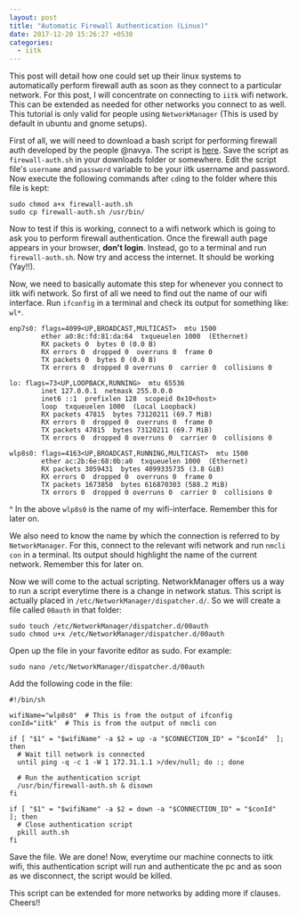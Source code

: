 ```yaml
---
layout: post
title: "Automatic Firewall Authentication (Linux)"
date: 2017-12-20 15:26:27 +0530
categories:
  - iitk
---
```

  This post will detail how one could set up their linux systems
to automatically perform firewall auth as soon as they connect to
a particular network. For this post, I will concentrate on connecting
to `iitk` wifi network. This can be extended as needed for other networks
you connect to as well. This tutorial is only valid for people using
`NetworkManager` (This is used by default in ubuntu and gnome setups).

  First of all, we will need to download a bash script for performing firewall
auth developed by the people @navya. The script is [here](https://raw.githubusercontent.com/navya/firewall-auth-sh/master/firewall-auth.sh).
Save the script as `firewall-auth.sh` in your downloads folder or somewhere.
Edit the script file's `username` and `password` variable to be your iitk username
and password. Now execute the following commands after `cd`ing to the folder where
this file is kept:

```
sudo chmod a+x firewall-auth.sh
sudo cp firewall-auth.sh /usr/bin/
```

Now to test if this is working, connect to a wifi network which is going to ask
you to perform firewall authentication. Once the firewall auth page appears in
your browser, **don't login**. Instead, go to a terminal and run `firewall-auth.sh`.
Now try and access the internet. It should be working (Yay!!).

Now, we need to basically automate this step for whenever you connect to
iitk wifi network. So first of all we need to find out the name of our wifi interface.
Run `ifconfig` in a terminal and check its output for something like: `wl*`.

```
enp7s0: flags=4099<UP,BROADCAST,MULTICAST>  mtu 1500
        ether a0:8c:fd:81:da:64  txqueuelen 1000  (Ethernet)
        RX packets 0  bytes 0 (0.0 B)
        RX errors 0  dropped 0  overruns 0  frame 0
        TX packets 0  bytes 0 (0.0 B)
        TX errors 0  dropped 0 overruns 0  carrier 0  collisions 0

lo: flags=73<UP,LOOPBACK,RUNNING>  mtu 65536
        inet 127.0.0.1  netmask 255.0.0.0
        inet6 ::1  prefixlen 128  scopeid 0x10<host>
        loop  txqueuelen 1000  (Local Loopback)
        RX packets 47815  bytes 73120211 (69.7 MiB)
        RX errors 0  dropped 0  overruns 0  frame 0
        TX packets 47815  bytes 73120211 (69.7 MiB)
        TX errors 0  dropped 0 overruns 0  carrier 0  collisions 0

wlp8s0: flags=4163<UP,BROADCAST,RUNNING,MULTICAST>  mtu 1500
        ether ac:2b:6e:68:0b:a0  txqueuelen 1000  (Ethernet)
        RX packets 3059431  bytes 4099335735 (3.8 GiB)
        RX errors 0  dropped 0  overruns 0  frame 0
        TX packets 1673850  bytes 616870303 (588.2 MiB)
        TX errors 0  dropped 0 overruns 0  carrier 0  collisions 0
```

^ In the above `wlp8s0` is the name of my wifi-interface. Remember this for later
on.

We also need to know the name by which the connection is referred to by `NetworkManager`.
For this, connect to the relevant wifi network and run `nmcli con` in a terminal. Its
output should highlight the name of the current network. Remember this for later on.

Now we will come to the actual scripting. NetworkManager offers us a way to run a script
everytime there is a change in network status. This script is actually placed in
`/etc/NetworkManager/dispatcher.d/`. So we will create a file called `00auth` in that folder:

```
sudo touch /etc/NetworkManager/dispatcher.d/00auth
sudo chmod u+x /etc/NetworkManager/dispatcher.d/00auth
```

Open up the file in your favorite editor as sudo. For example:

```
sudo nano /etc/NetworkManager/dispatcher.d/00auth
```

Add the following code in the file:

```
#!/bin/sh

wifiName="wlp8s0"  # This is from the output of ifconfig
conId="iitk"  # This is from the output of nmcli con

if [ "$1" = "$wifiName" -a $2 = up -a "$CONNECTION_ID" = "$conId"  ]; then
  # Wait till network is connected
  until ping -q -c 1 -W 1 172.31.1.1 >/dev/null; do :; done
  
  # Run the authentication script
  /usr/bin/firewall-auth.sh & disown
fi

if [ "$1" = "$wifiName" -a $2 = down -a "$CONNECTION_ID" = "$conId"  ]; then
  # Close authentication script
  pkill auth.sh
fi
```

Save the file. We are done! Now, everytime our machine connects to iitk wifi, this
authentication script will run and authenticate the pc and as soon as we disconnect,
the script would be killed.

This script can be extended for more networks by adding more if clauses. Cheers!!
